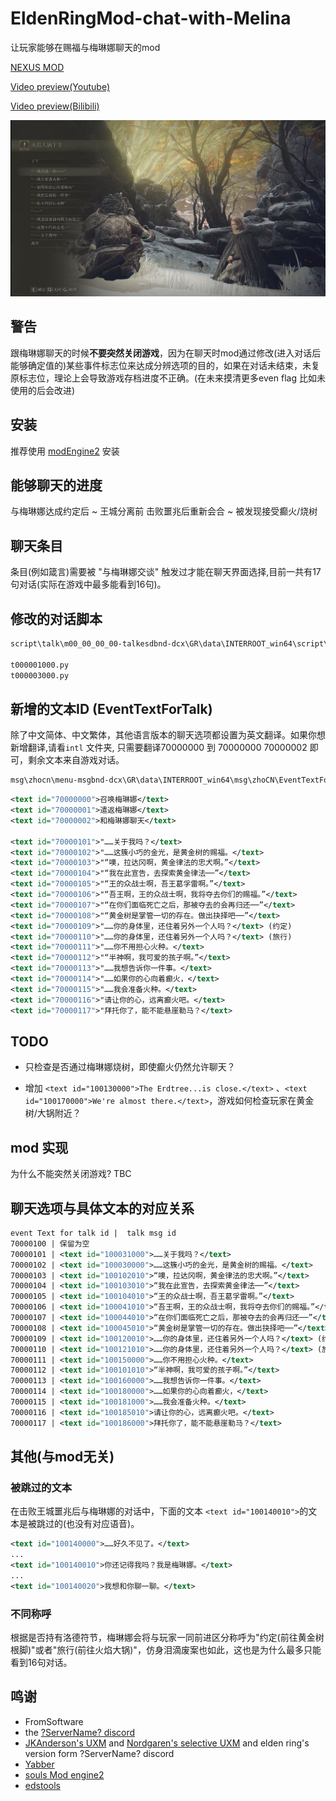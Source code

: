 # EldenRingMod-chat-with-Melina

让玩家能够在赐福与梅琳娜聊天的mod

[NEXUS MOD](https://www.nexusmods.com/eldenring/mods/1587)

[Video preview(Youtube)](https://youtu.be/PjGv6Fyrx1Y)

[Video preview(Bilibili)](https://www.bilibili.com/video/BV1vB4y1s7AY)

![Preview-zh](preview/Preview-zh.webp)

## 警告

跟梅琳娜聊天的时候**不要突然关闭游戏**，因为在聊天时mod通过修改(进入对话后能够确定值的)某些事件标志位来达成分辨选项的目的，如果在对话未结束，未复原标志位，理论上会导致游戏存档进度不正确。(在未来摸清更多even flag 比如未使用的后会改进)

## 安装

推荐使用 [modEngine2](https://github.com/soulsmods/ModEngine2) 安装

## 能够聊天的进度

与梅琳娜达成约定后 ~ 王城分离前
击败噩兆后重新会合 ~ 被发现接受癫火/烧树

## 聊天条目

条目(例如箴言)需要被 "与梅琳娜交谈" 触发过才能在聊天界面选择,目前一共有17句对话(实际在游戏中最多能看到16句)。

## 修改的对话脚本

```xml
script\talk\m00_00_00_00-talkesdbnd-dcx\GR\data\INTERROOT_win64\script\talk\m00_00_00_00

t000001000.py
t000003000.py
```

## 新增的文本ID (EventTextForTalk)

除了中文简体、中文繁体，其他语言版本的聊天选项都设置为英文翻译。如果你想新增翻译,请看```intl``` 文件夹, 只需要翻译70000000 到 70000000 70000002 即可，剩余文本来自游戏对话。

```xml
msg\zhocn\menu-msgbnd-dcx\GR\data\INTERROOT_win64\msg\zhoCN\EventTextForTalk.fmg.xml
```

``` xml
<text id="70000000">召唤梅琳娜</text>
<text id="70000001">遣返梅琳娜</text>
<text id="70000002">和梅琳娜聊天</text>

<text id="70000101">"……关于我吗？</text>
<text id="70000102">"……这簇小巧的金光，是黄金树的赐福。</text>
<text id="70000103">"“噢，拉达冈啊，黄金律法的忠犬啊。”</text>
<text id="70000104">"“我在此宣告，去探索黄金律法──”</text>
<text id="70000105">"“王的众战士啊，吾王葛孚雷啊。”</text>
<text id="70000106">"“吾王啊，王的众战士啊，我将夺去你们的赐福。”</text>
<text id="70000107">"“在你们面临死亡之后，那被夺去的会再归还──”</text>
<text id="70000108">"“黄金树是掌管一切的存在。做出抉择吧──”</text>
<text id="70000109">"……你的身体里，还住着另外一个人吗？</text> (约定)
<text id="70000110">"……你的身体里，还住着另外一个人吗？</text> (旅行)
<text id="70000111">"……你不用担心火种。</text>
<text id="70000112">"“半神啊，我可爱的孩子啊。”</text> 
<text id="70000113">"……我想告诉你一件事。</text>
<text id="70000114">"……如果你的心向着癫火，</text>
<text id="70000115">"……我会准备火种。</text>
<text id="70000116">"请让你的心，远离癫火吧。</text>
<text id="70000117">"拜托你了，能不能悬崖勒马？</text>
```

## TODO

- 只检查是否通过梅琳娜烧树，即使癫火仍然允许聊天？

- 增加 ```<text id="100130000">The Erdtree...is close.</text>``` 、```<text id="100170000">We're almost there.</text>```，游戏如何检查玩家在黄金树/大锅附近？

## mod 实现

为什么不能突然关闭游戏?
TBC

## 聊天选项与具体文本的对应关系

``` xml
event Text for talk id |  talk msg id
70000100 | 保留为空
70000101 | <text id="100031000">……关于我吗？</text>
70000102 | <text id="100030000">……这簇小巧的金光，是黄金树的赐福。</text>
70000103 | <text id="100102010">“噢，拉达冈啊，黄金律法的忠犬啊。”</text>
70000104 | <text id="100103010">“我在此宣告，去探索黄金律法──”</text>
70000105 | <text id="100104010">“王的众战士啊，吾王葛孚雷啊。”</text>
70000106 | <text id="100041010">“吾王啊，王的众战士啊，我将夺去你们的赐福。”</text>
70000107 | <text id="100044010">“在你们面临死亡之后，那被夺去的会再归还──”</text>
70000108 | <text id="100045010">“黄金树是掌管一切的存在。做出抉择吧──”</text>
70000109 | <text id="100120010">……你的身体里，还住着另外一个人吗？</text> (约定)
70000110 | <text id="100121010">……你的身体里，还住着另外一个人吗？</text> (旅行)
70000111 | <text id="100150000">……你不用担心火种。</text>
70000112 | <text id="100101010">“半神啊，我可爱的孩子啊。”</text> 
70000113 | <text id="100160000">……我想告诉你一件事。</text>
70000114 | <text id="100180000">……如果你的心向着癫火，</text>
70000115 | <text id="100181000">……我会准备火种。</text>
70000116 | <text id="100185010">请让你的心，远离癫火吧。</text>
70000117 | <text id="100186000">拜托你了，能不能悬崖勒马？</text>
```

## 其他(与mod无关)

### 被跳过的文本

在击败王城噩兆后与梅琳娜的对话中，下面的文本 ```<text id="100140010">```的文本是被跳过的(也没有对应语音)。

```xml
<text id="100140000">……好久不见了。</text>
...
<text id="100140010">你还记得我吗？我是梅琳娜。</text>
...
<text id="100140020">我想和你聊一聊。</text>
```

### 不同称呼

根据是否持有洛德符节，梅琳娜会将与玩家一同前进区分称呼为"约定(前往黄金树根脚)"或者"旅行(前往火焰大锅)"，仿身泪滴废案也如此，这也是为什么最多只能看到16句对话。

## 鸣谢

- FromSoftware
- the [?ServerName? discord](https://discord.gg/97qU4236)
- [JKAnderson's UXM](https://github.com/JKAnderson/UXM) and [Nordgaren's selective UXM](https://github.com/Nordgaren/UXM-Selective-Unpack) and elden ring's version form ?ServerName? discord
- [Yabber](https://github.com/JKAnderson/Yabber)
- [souls Mod engine2](https://github.com/soulsmods/ModEngine2)
- [edstools](https://github.com/thefifthmatt/ESDLang)
